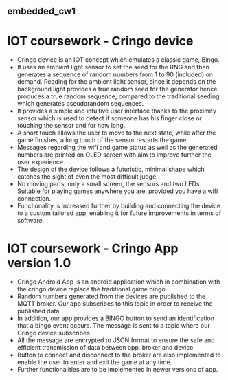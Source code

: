 ## embedded_cw1
# IOT coursework - Cringo device

- Cringo device is an IOT concept which emulates a classic game, Bingo.
- It uses an ambient light sensor to set the seed for the RNG and then generates a sequence of random numbers
from 1 to 90 (included) on demand. Reading for the ambient light sensor, since it depends on the background light
provides a true random seed for the generator hence produces a true random sequence, compared to the traditional
seeding which generates pseudorandom sequences.
- It provides a simple and intuitive user interface thanks to the proximity sensor which is used to detect if someone has
his finger close or touching the sensor and for how long.
- A short touch allows the user to move to the next state, while after the game finishes, a long touch of the sensor
restarts the game.
- Messages regarding the wifi and game status as well as the generated numbers are printed on OLED screen with aim to
improve further the user experience.
- The design of the device follows a futuristic, minimal shape which catches the sight of even the most difficult judge.
- No moving parts, only a small screen, the sensors and two LEDs. Suitable for playing games anywhere you are, provided you
have a wifi connection.
- Functionality is increased further by building and connecting the device to a custom tailored app, enabling it for future improvements
in terms of software.

# IOT coursework - Cringo App version 1.0

- Cringo Android App is an android application which in combination with the cringo device replace the traditional game bingo.
- Random numbers generated from the devices are published to the MQTT broker. Our app subscribes to this topic in order to receive the published data.
- In addition, our app provides a BINGO  button to send an identification that a bingo event occurs. The message is sent to a topic where our Cringo device subscribes.
- All the message are encrypted to JSON format to ensure the safe and efficient transmission of data between app, broker and device.
- Button to connect and disconnect to the broker are also implemented to enable the user to enter and exit the game at any time.
- Further functionalities are to be implemented in newer versions of app.
